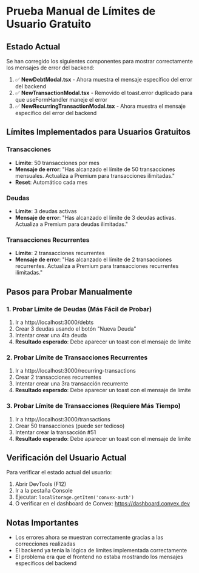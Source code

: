 # Prueba Manual de Límites de Usuario Gratuito

## Estado Actual
Se han corregido los siguientes componentes para mostrar correctamente los mensajes de error del backend:

1. ✅ **NewDebtModal.tsx** - Ahora muestra el mensaje específico del error del backend
2. ✅ **NewTransactionModal.tsx** - Removido el toast.error duplicado para que useFormHandler maneje el error
3. ✅ **NewRecurringTransactionModal.tsx** - Ahora muestra el mensaje específico del error del backend

## Límites Implementados para Usuarios Gratuitos

### Transacciones
- **Límite**: 50 transacciones por mes
- **Mensaje de error**: "Has alcanzado el límite de 50 transacciones mensuales. Actualiza a Premium para transacciones ilimitadas."
- **Reset**: Automático cada mes

### Deudas
- **Límite**: 3 deudas activas
- **Mensaje de error**: "Has alcanzado el límite de 3 deudas activas. Actualiza a Premium para deudas ilimitadas."

### Transacciones Recurrentes
- **Límite**: 2 transacciones recurrentes
- **Mensaje de error**: "Has alcanzado el límite de 2 transacciones recurrentes. Actualiza a Premium para transacciones recurrentes ilimitadas."

## Pasos para Probar Manualmente

### 1. Probar Límite de Deudas (Más Fácil de Probar)
1. Ir a http://localhost:3000/debts
2. Crear 3 deudas usando el botón "Nueva Deuda"
3. Intentar crear una 4ta deuda
4. **Resultado esperado**: Debe aparecer un toast con el mensaje de límite

### 2. Probar Límite de Transacciones Recurrentes
1. Ir a http://localhost:3000/recurring-transactions
2. Crear 2 transacciones recurrentes
3. Intentar crear una 3ra transacción recurrente
4. **Resultado esperado**: Debe aparecer un toast con el mensaje de límite

### 3. Probar Límite de Transacciones (Requiere Más Tiempo)
1. Ir a http://localhost:3000/transactions
2. Crear 50 transacciones (puede ser tedioso)
3. Intentar crear la transacción #51
4. **Resultado esperado**: Debe aparecer un toast con el mensaje de límite

## Verificación del Usuario Actual
Para verificar el estado actual del usuario:
1. Abrir DevTools (F12)
2. Ir a la pestaña Console
3. Ejecutar: `localStorage.getItem('convex-auth')`
4. O verificar en el dashboard de Convex: https://dashboard.convex.dev

## Notas Importantes
- Los errores ahora se muestran correctamente gracias a las correcciones realizadas
- El backend ya tenía la lógica de límites implementada correctamente
- El problema era que el frontend no estaba mostrando los mensajes específicos del backend